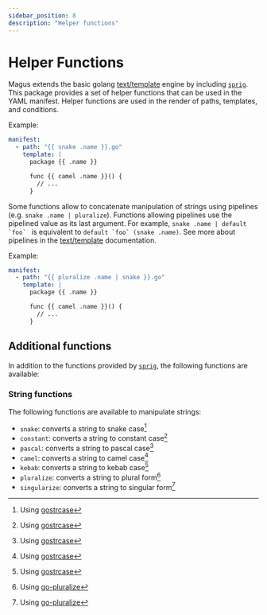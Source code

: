 ```yaml
---
sidebar_position: 8
description: "Helper functions"
---
```


# Helper Functions

Magus extends the basic golang [text/template](https://pkg.go.dev/text/template#pkg-overview) engine by including [`sprig`]. This package provides a set of helper functions that can be used in the YAML manifest. Helper functions are used in the render of paths, templates, and conditions.

Example:

```yaml
manifest:
  - path: "{{ snake .name }}.go"
    template: |
      package {{ .name }}

      func {{ camel .name }}() {
        // ...
      }
```

Some functions allow to concatenate manipulation of strings using pipelines (e.g. `snake .name | pluralize`). Functions allowing pipelines use the pipelined value as its last argument. For example, ``snake .name | default `foo` `` is equivalent to ``default `foo` (snake .name)``. See more about pipelines in the [text/template](https://pkg.go.dev/text/template#hdr-Pipelines) documentation.

Example:

```yaml
manifest:
  - path: "{{ pluralize .name | snake }}.go"
    template: |
      package {{ .name }}

      func {{ camel .name }}() {
        // ...
      }
```

## Additional functions

In addition to the functions provided by [`sprig`], the following functions are available:

### String functions

The following functions are available to manipulate strings:

- `snake`: converts a string to snake case[^1]
- `constant`: converts a string to constant case[^1]
- `pascal`: converts a string to pascal case[^1]
- `camel`: converts a string to camel case[^1]
- `kebab`: converts a string to kebab case[^1]
- `pluralize`: converts a string to plural form[^2]
- `singularize`: converts a string to singular form[^2]

[^1]: Using [gostrcase](https://github.com/iancoleman/strcase)
[^2]: Using [go-pluralize](https://github.com/gertd/go-pluralize)

[`sprig`]: https://masterminds.github.io/sprig/
